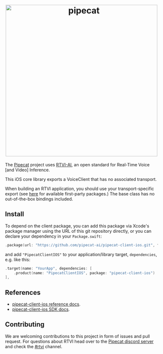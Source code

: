<h1><div align="center">
 <img alt="pipecat" width="500px" height="auto" src="https://raw.githubusercontent.com/pipecat-ai/pipecat-client-ios/main/pipecat-ios.png">
</div></h1>

The [Pipecat](https://github.com/pipecat-ai/) project uses [RTVI-AI](https://docs.pipecat.ai/client/introduction), an open standard for Real-Time Voice [and Video] Inference.

This iOS core library exports a VoiceClient that has no associated transport.

When building an RTVI application, you should use your transport-specific export (see [here](https://docs.pipecat.ai/client/ios/transports/daily) for available first-party packages.) 
The base class has no out-of-the-box bindings included.

## Install

To depend on the client package, you can add this package via Xcode's package manager using the URL of this git repository directly, or you can declare your dependency in your `Package.swift`:

```swift
.package(url: "https://github.com/pipecat-ai/pipecat-client-ios.git", from: "1.0.1"),
```

and add `"PipecatClientIOS"` to your application/library target, `dependencies`, e.g. like this:

```swift
.target(name: "YourApp", dependencies: [
    .product(name: "PipecatClientIOS", package: "pipecat-client-ios")
],
```

## References
- [pipecat-client-ios reference docs](https://docs-ios.pipecat.ai/PipecatClientIOS/documentation/pipecatclientios).
- [pipecat-client-ios SDK docs](https://docs.pipecat.ai/client/ios/introduction).

## Contributing

We are welcoming contributions to this project in form of issues and pull request. For questions about RTVI head over to the [Pipecat discord server](https://discord.gg/pipecat) and check the [#rtvi](https://discord.com/channels/1239284677165056021/1265086477964935218) channel.
